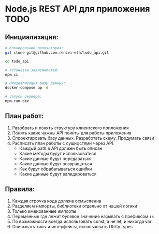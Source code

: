 # Node.js REST API для приложения TODO

## Инициализация:

```bash
# Клонирование репозитория:
git clone git@github.com:renivi-eth/todo_api.git

cd todo_api

# Установка зависимостей:
npm ci

# Инициализация базы данных:
docker-compose up -d

# Запуск сервера:
npm run dev
```

## План работ:

1. Разобрать и понять структуру клиентского приложения
1. Понять какие нужны API поинты для работы приложения
1. Спроектировать базу данных. Разработать схему. Продумать связи
1. Расписать план работы с сущностями через API.
   - Каждый path в API должен быть описан
   - Какие методы будут использоваться
   - Какие данные будут передаваться
   - Какие данные будут возвращаться
   - Как будут обрабатываться ошибки
   - Какие данные будут валидироваться

## Правила:

1. Каждая строчка кода должна осмысленна
1. Разделяем импорты, библиотеки отдельно от нашей логики
1. Только именованные импорты
1. Переменные где лежит булевое значение называть с префиксом `is`
1. По возможности всегда использовать const, а не let, и никогда var
1. Описывать типы и интерфейсы, использовать Utility types
